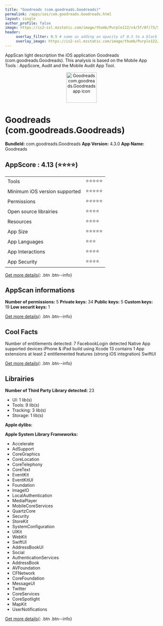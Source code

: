 ```yaml
---
title: "Goodreads (com.goodreads.Goodreads)"
permalink: /apps/ios/com.goodreads.Goodreads.html
layout: single
author_profile: false
image: https://is2-ssl.mzstatic.com/image/thumb/Purple122/v4/5f/8f/73/5f8f731e-3fd8-bace-cee6-872772fd3495/AppIcon-1x_U007emarketing-0-7-0-85-220.png/512x512bb.jpg
header: 
     overlay_filter: 0.5 # same as adding an opacity of 0.5 to a black background
     overlay_image: https://is2-ssl.mzstatic.com/image/thumb/Purple122/v4/5f/8f/73/5f8f731e-3fd8-bace-cee6-872772fd3495/AppIcon-1x_U007emarketing-0-7-0-85-220.png/512x512bb.jpg
---
```

AppScan light description the iOS application Goodreads (com.goodreads.Goodreads). This analysis is based on the Mobile App Tools : AppScore, Audit and the Mobile Audit App Tool.

  
  
<div style="text-align: center;"><img src="https://is2-ssl.mzstatic.com/image/thumb/Purple122/v4/5f/8f/73/5f8f731e-3fd8-bace-cee6-872772fd3495/AppIcon-1x_U007emarketing-0-7-0-85-220.png/512x512bb.jpg" width="100" height="100" alt="Goodreads com.goodreads.Goodreads app icon"></div>  
  
# Goodreads (com.goodreads.Goodreads)

**BundleId:** com.goodreads.Goodreads
**App Version:** 4.3.0
**App Name:** Goodreads


## AppScore : 4.13 (⭐️⭐️⭐️⭐️) 

<table>
<tr><td> Tools </td><td> ⭐️⭐️⭐️⭐️⭐️ </td></tr>
<tr><td> Minimum iOS version supported </td><td> ⭐️⭐️⭐️⭐️⭐️ </td></tr>
<tr><td> Permissions </td><td> ⭐️⭐️⭐️⭐️⭐️ </td></tr>
<tr><td> Open source librairies </td><td> ⭐️⭐️⭐️⭐️ </td></tr>
<tr><td> Resources </td><td> ⭐️⭐️⭐️⭐️ </td></tr>
<tr><td> App Size </td><td> ⭐️⭐️⭐️⭐️⭐️ </td></tr>
<tr><td> App Languages </td><td> ⭐️⭐️⭐️ </td></tr>
<tr><td> App Interactions </td><td> ⭐️⭐️⭐️⭐️ </td></tr>
<tr><td> App Security </td><td> ⭐️⭐️⭐️⭐️ </td></tr>
</table>

[Get more details](/pricing.html){: .btn .btn--info}  
  
## AppScan informations 

**Number of permissions:** 5
**Private keys:** 34
**Public keys:** 5
**Custom keys:** 19
**Low securit keys:** 1
  
[Get more details](/pricing.html){: .btn .btn--info}

## Cool Facts

Number of entitlements detected: 7
FacebookLogin detected
Native App
supported devices iPhone & iPad
build using Xcode 13
contains 1 App extensions
at least 2 entitlemented features (strong iOS integration)
SwiftUI
  
[Get more details](/pricing.html){: .btn .btn--info}

## Librairies 
**Number of Third Party Library detected:** 23
- UI: 1 lib(s)
- Tools: 9 lib(s)
- Tracking: 3 lib(s)
- Storage: 1 lib(s)

**Apple dylibs:**


**Apple System Library Frameworks:**
- Accelerate
- AdSupport
- CoreGraphics
- CoreLocation
- CoreTelephony
- CoreText
- EventKit
- EventKitUI
- Foundation
- ImageIO
- LocalAuthentication
- MediaPlayer
- MobileCoreServices
- QuartzCore
- Security
- StoreKit
- SystemConfiguration
- UIKit
- WebKit
- SwiftUI
- AddressBookUI
- Social
- AuthenticationServices
- AddressBook
- AVFoundation
- CFNetwork
- CoreFoundation
- MessageUI
- Twitter
- CoreServices
- CoreSpotlight
- MapKit
- UserNotifications


  
[Get more details](/pricing.html){: .btn .btn--info}

